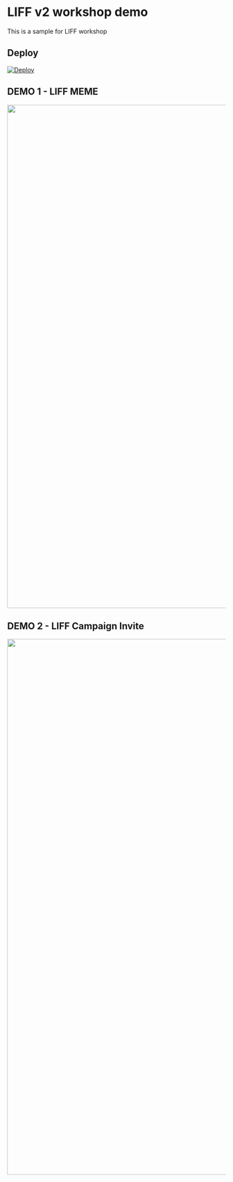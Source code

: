 # LIFF v2 workshop demo

This is a sample for LIFF workshop

## Deploy

[![Deploy](https://www.herokucdn.com/deploy/button.svg)](https://heroku.com/deploy?template=https://github.com/cichien/liff-workshop-demo)

## DEMO 1 - LIFF MEME

<img width="1161" src="https://user-images.githubusercontent.com/3030051/95953021-ca93d280-0e2b-11eb-9873-3711030e4816.png">

## DEMO 2 - LIFF Campaign Invite
<img width="1236" src="https://user-images.githubusercontent.com/3030051/95952929-a1734200-0e2b-11eb-994e-9850359e622c.png">

